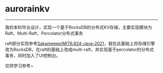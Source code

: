 # aurorainkv
***
我的本科毕业设计，实现一个基于RocksDB的分布式KV存储，主要实现模块为Raft、Multi-Raft、Percolator分布式事务

raft部分实现参考[Sakameeee/MIT6.824-Java-2021](https://github.com/Sakameeee/MIT6.824-Java-2021)，我在此基础上将存储引擎改为RocksDB，在raft的基础上改成multi-raft，并实现基于percolator的分布式事务，同时加入了UI控制台。

仅供学习参考~
